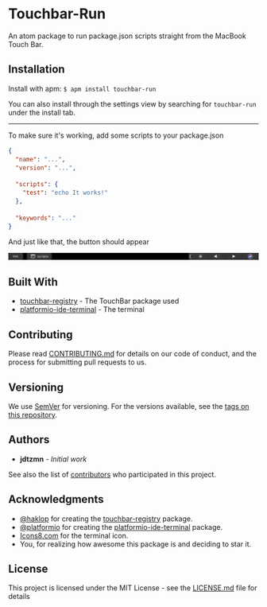 <!-- References -->
[touchbar-link]: https://bit.ly/2lFekix
[platformio-link]: https://bit.ly/2tFvYGQ

# Touchbar-Run

An atom package to run package.json scripts straight from the MacBook Touch Bar.

## Installation

Install with apm: `$ apm install touchbar-run`

You can also install through the settings view by searching for `touchbar-run` under the install tab.

---

To make sure it's working, add some scripts to your package.json
```json
{
  "name": "...",
  "version": "...",

  "scripts": {
    "test": "echo It works!"
  },

  "keywords": "..."
}
```
And just like that, the button should appear

![Touch Bar](.github/touchbar.png)

## Built With

* [touchbar-registry][touchbar-link] - The TouchBar package used
* [platformio-ide-terminal][platformio-link] - The terminal

## Contributing

Please read [CONTRIBUTING.md](CONTRIBUTING.md) for details on our code of conduct, and the process for submitting pull requests to us.

## Versioning

We use [SemVer](http://semver.org/) for versioning. For the versions available, see the [tags on this repository](https://bit.ly/2KpIcdy).

## Authors

* **jdtzmn** - *Initial work*

See also the list of [contributors](https://bit.ly/2tCWgJu) who participated in this project.

## Acknowledgments

* [@haklop](https://bit.ly/2Kb7m3G) for creating the [touchbar-registry][touchbar-link] package.
* [@platformio](https://bit.ly/2N1Ux9F) for creating the [platformio-ide-terminal][platformio-link] package.
* [Icons8.com](https://Icons8.com) for the terminal icon.
* You, for realizing how awesome this package is and deciding to star it.

## License

This project is licensed under the MIT License - see the [LICENSE.md](LICENSE.md) file for details
